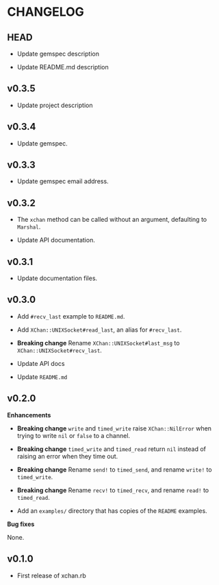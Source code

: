 # CHANGELOG

## HEAD

* Update gemspec description

* Update README.md description

## v0.3.5

* Update project description

## v0.3.4

* Update gemspec.

## v0.3.3

* Update gemspec email address.

## v0.3.2

* The `xchan` method can be called without an argument, defaulting to `Marshal`.

* Update API documentation.

## v0.3.1

* Update documentation files.

## v0.3.0

* Add `#recv_last` example to `README.md`.

* Add `XChan::UNIXSocket#read_last`, an alias for `#recv_last`.

* **Breaking change**
  Rename `XChan::UNIXSocket#last_msg` to `XChan::UNIXSocket#recv_last`.

* Update API docs

* Update `README.md`

## v0.2.0

**Enhancements**

* **Breaking change**
`write` and `timed_write` raise `XChan::NilError` when trying to write
`nil` or `false` to a channel.

* **Breaking change**
`timed_write` and `timed_read` return `nil` instead of raising an error when
they time out.

* **Breaking change**
Rename `send!` to `timed_send`, and rename `write!` to `timed_write`.

* **Breaking change**
Rename `recv!` to `timed_recv`, and rename `read!` to `timed_read`.

* Add an `examples/` directory that has copies of the `README` examples.

**Bug fixes**

None.

## v0.1.0

* First release of xchan.rb
